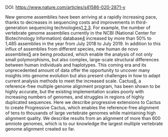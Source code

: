 DOI: https://www.nature.com/articles/s41586-020-2871-y

New genome assemblies have been arriving at a rapidly increasing pace, thanks to decreases in sequencing costs and improvements in third-generation sequencing technologies[1](https://www.nature.com/articles/s41586-020-2871-y#ref-CR1 "Eid, J. et al. Real-time DNA sequencing from single polymerase molecules. Science 323, 133–138 (2009)."),[2](https://www.nature.com/articles/s41586-020-2871-y#ref-CR2 "Weisenfeld, N. I., Kumar, V., Shah, P., Church, D. M. & Jaffe, D. B. Direct determination of diploid genome sequences. Genome Res. 27, 757–767 (2017)."),[3](https://www.nature.com/articles/s41586-020-2871-y#ref-CR3 "Jain, M., Olsen, H. E., Paten, B. & Akeson, M. The Oxford Nanopore MinION: delivery of nanopore sequencing to the genomics community. Genome Biol. 17, 239 (2016)."). For example, the number of vertebrate genome assemblies currently in the NCBI (National Center for Biotechnology Information) database[4](https://www.nature.com/articles/s41586-020-2871-y#ref-CR4 "Kitts, P. A. et al. Assembly: a resource for assembled genomes at NCBI. Nucleic Acids Res. 44 (D1), D73–D80 (2016).") increased by more than 50% to 1,485 assemblies in the year from July 2018 to July 2019. In addition to this influx of assemblies from different species, new human de novo assemblies[5](https://www.nature.com/articles/s41586-020-2871-y#ref-CR5 "Jain, M. et al. Nanopore sequencing and assembly of a human genome with ultra-long reads. Nat. Biotechnol. 36, 338–345 (2018).") are being produced, which enable the analysis of not only small polymorphisms, but also complex, large-scale structural differences between human individuals and haplotypes. This coming era and its unprecedented amount of data offer the opportunity to uncover many insights into genome evolution but also present challenges in how to adapt current analysis methods to meet the increased scale. Cactus[6](https://www.nature.com/articles/s41586-020-2871-y#ref-CR6 "Paten, B. et al. Cactus: algorithms for genome multiple sequence alignment. Genome Res. 21, 1512–1528 (2011)."), a reference-free multiple genome alignment program, has been shown to be highly accurate, but the existing implementation scales poorly with increasing numbers of genomes, and struggles in regions of highly duplicated sequences. Here we describe progressive extensions to Cactus to create Progressive Cactus, which enables the reference-free alignment of tens to thousands of large vertebrate genomes while maintaining high alignment quality. We describe results from an alignment of more than 600 amniote genomes, which is to our knowledge the largest multiple vertebrate genome alignment created so far.